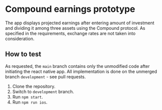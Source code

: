 # Compound earnings prototype
The app displays projected earnings after entering amount of investment and dividing it among three assets using the Compound protocol. As specified in the requirements, exchange rates are not taken into consideration.

## How to test
As requested, the `main` branch contains only the unmodified code after initiating the react native app. All implementation is done on the unmerged branch `development` - see pull requests.

1. Clone the repository.
2. Switch to `development` branch.
3. Run `npm start`.
4. Run `npm run ios`.
